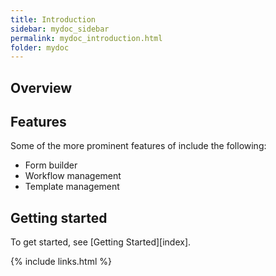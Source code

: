 ```yaml
---
title: Introduction
sidebar: mydoc_sidebar
permalink: mydoc_introduction.html
folder: mydoc
---
```


## Overview



## Features

Some of the more prominent features of include the following:

* Form builder
* Workflow management
* Template management

## Getting started

To get started, see [Getting Started][index].

{% include links.html %}
